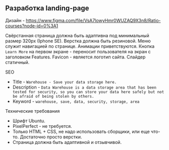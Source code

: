 ## Разработка landing-page

Дизайн - https://www.figma.com/file/VsA7lowyHmr0WUZAQ9X3n8/Ratio-courses?node-id=0%3A1

Свёрстанная страница должна быть адаптивна под минимальный размер 320px (Iphone SE).
Верстка должна быть резиновой.
Меню служит навигацией по странице.
Анимации приветствуются.
Кнопка `Learn More` на первом экране - переносит пользователя на экран с заголовком Features.
Favicon - является логотип сайта.
Слайдер статичный. 

SEO 
- Title - `Warehouse - Save your data storage here.`
- Description - `Data Warehouse is a data storage area that has been
tested for security, so you can store your data here
safely but not be afraid of being stolen by others.`
- Keyword - `warehouse, save, data, security, storage, area`

Технические требования
- Шрифт Ubuntu.
- PixelPerfect - не требуется.
- Только HTML + CSS, не надо использовать сборщики, или еще что-то. Достаточно просто верстки.
- Страница должна быть адаптивной и отзывчивой.